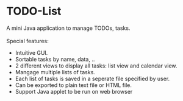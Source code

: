 TODO-List
=========

A mini Java application to manage TODOs, tasks.
<br/><br/>
Special features:
<ul>
  <li>Intuitive GUI.</li>
  <li>Sortable tasks by name, data, ..</li>
  <li>2 different views to display all tasks: list view and calendar view.</li>
  <li>Mangage multiple lists of tasks.</li>
  <li>Each list of tasks is saved in a seperate file specified by user.</li>
  <li>Can be exported to plain text file or HTML file.</li>
  <li>Support Java applet to be run on web browser</li>
</ul>
